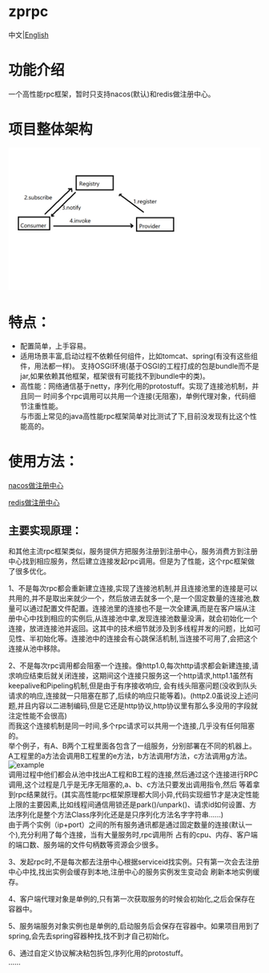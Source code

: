 # zprpc
中文|[English](https://github.com/65487123/zprpc/blob/master/README-EN.md)
# 功能介绍
一个高性能rpc框架，暂时只支持nacos(默认)和redis做注册中心。
# 项目整体架构
![architecture](https://github.com/65487123/zprpc/raw/master/architecture.png)
# 特点：
* 配置简单，上手容易。
* 适用场景丰富,启动过程不依赖任何组件，比如tomcat、spring(有没有这些组件，用法都一样)。
支持OSGI环境(基于OSGI的工程打成的包是bundle而不是jar,如果依赖其他框架，框架很有可能找不到bundle中的类)。
* 高性能：网络通信基于netty，序列化用的protostuff。实现了连接池机制，并且同一
时间多个rpc调用可以共用一个连接(无阻塞)，单例代理对象，代码细节注重性能。  
与市面上常见的java高性能rpc框架简单对比测试了下,目前没发现有比这个性能高的。
              
# 使用方法：
[nacos做注册中心](https://github.com/65487123/zprpc/blob/master/nacos.md) 

[redis做注册中心](https://github.com/65487123/zprpc/blob/master/redis.md)


## 主要实现原理：
和其他主流rpc框架类似，服务提供方把服务注册到注册中心，服务消费方到注册中心找到相应服务，然后建立连接发起rpc调用。但是为了性能，这个rpc框架做了很多优化。  

1、不是每次rpc都会重新建立连接,实现了连接池机制,并且连接池里的连接是可以共用的,并不是取出来就少一个，然后放进去就多一个,是一个固定数量的连接池,数量可以通过配置文件配置。连接池里的连接也不是一次全建满,而是在客户端从注册中心中找到相应的实例后,从连接池中拿,发现连接池数量没满，就会初始化一个连接，放进连接池并返回。这其中的技术细节就涉及到多线程并发的问题，比如可见性、半初始化等。连接池中的连接会有心跳保活机制,当连接不可用了,会把这个连接从池中移除。  

2、不是每次rpc调用都会阻塞一个连接。像http1.0,每次http请求都会新建连接,请求响应结束后就关闭连接，这期间这个连接只服务这一个http请求,http1.1虽然有keepalive和Pipeling机制,但是由于有序接收响应,  会有线头阻塞问题(没收到队头请求的响应,连接就一只阻塞在那了,后续的响应只能等着)。(http2.0虽说没上述问题,并且内容以二进制编码,但是它还是http协议,http协议里有那么多没用的字段就注定性能不会很高)  
而我这个连接机制是同一时间,多个rpc请求可以共用一个连接,几乎没有任何阻塞的。  
举个例子，有A、B两个工程里面各包含了一组服务，分别部署在不同的机器上。A工程里的a方法会调用B工程里的e方法，b方法调用f方法，c方法调用g方法。
![example](https://gitee.com/zeping-lu/pngs-for-readme/raw/master/readme0.png)  
调用过程中他们都会从池中找出A工程和B工程的连接,然后通过这个连接进行RPC调用,这个过程是几乎是无序无阻塞的,a、b、c方法只要发出调用指令,然后
等着拿到rpc结果就行。(其实高性能rpc框架原理都大同小异,代码实现细节才是决定性能上限的主要因素,比如线程间通信用锁还是park()/unpark()、请求id如何设置、方法序列化是整个方法Class序列化还是是只序列化方法名字字符串......)  
由于两个实例（ip+port）之间的所有服务通讯都是通过固定数量的连接(默认一个),充分利用了每个连接，当有大量服务时,rpc调用所
占有的cpu、内存、客户端的端口数、服务端的文件句柄数等资源会少很多。  

3、发起rpc时,不是每次都去注册中心根据serviceid找实例。只有第一次会去注册中心中找,找出实例会缓存到本地,注册中心的服务实例发生变动会
刷新本地实例缓存。  

4、客户端代理对象是单例的,只有第一次获取服务的时候会初始化,之后会保存在容器中。  

5、服务端服务对象实例也是单例的,启动服务后会保存在容器中。如果项目用到了spring,会先去spring容器种找,找不到才自己初始化。  

6、通过自定义协议解决粘包拆包,序列化用的protostuff。    
 ......
    
